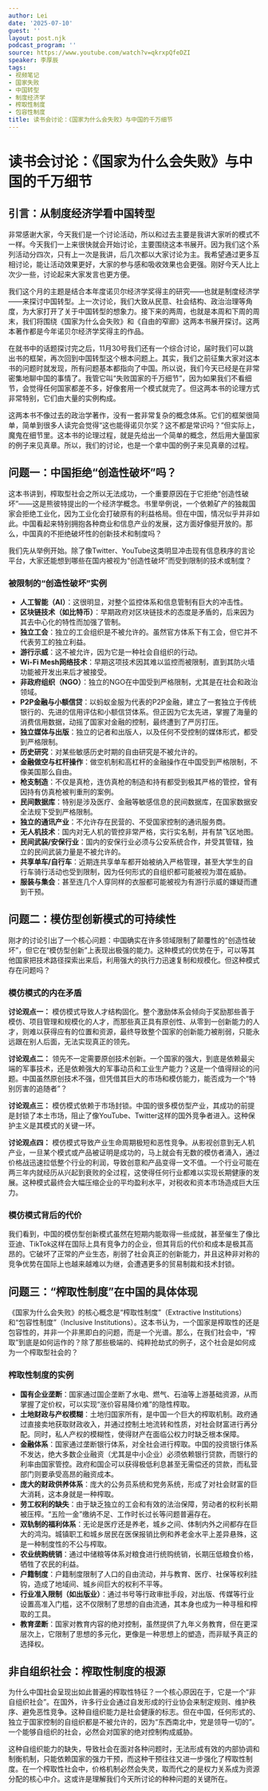 ```yaml
---
author: Lei
date: '2025-07-10'
guest: ''
layout: post.njk
podcast_program: ''
source: https://www.youtube.com/watch?v=qkrxpQfeDZI
speaker: 李厚辰
tags:
- 视频笔记
- 国家失败
- 中国转型
- 制度经济学
- 榨取性制度
- 包容性制度
title: 读书会讨论：《国家为什么会失败》与中国的千万细节
---
```


# 读书会讨论：《国家为什么会失败》与中国的千万细节

## 引言：从制度经济学看中国转型

非常感谢大家，今天我们是一个讨论活动，所以和过去主要是我讲大家听的模式不一样。今天我们一上来很快就会开始讨论，主要围绕这本书展开。因为我们这个系列活动分四次，只有上一次是我讲，后几次都以大家讨论为主。我希望通过更多互相讨论，能让活动效果更好，大家的参与感和吸收效果也会更强。刚好今天人比上次少一些，讨论起来大家发言也更方便。

我们这个月的主题是结合本年度诺贝尔经济学奖得主的研究——也就是制度经济学——来探讨中国转型。上一次讨论，我们大致从民意、社会结构、政治治理等角度，为大家打开了关于中国转型的想象力。接下来的两周，也就是本周和下周的周末，我们将围绕《国家为什么会失败》和《自由的窄廊》这两本书展开探讨。这两本著作都是今年诺贝尔经济学奖得主的作品。

在就书中的话题探讨完之后，11月30号我们还有一个综合讨论，届时我们可以跳出书的框架，再次回到中国转型这个根本问题上。其实，我们之前征集大家对这本书的问题时就发现，所有问题基本都指向了中国。所以说，我们今天已经是在非常密集地聊中国的事情了。我管它叫“失败国家的千万细节”，因为如果我们不看细节，会觉得任何国家都差不多，好像套用一个模式就完了。但这两本书的论理方式非常特别，它们由大量的实例构成。

这两本书不像过去的政治学著作，没有一套非常复杂的概念体系。它们的框架很简单，简单到很多人读完会觉得“这也能得诺贝尔奖？这不都是常识吗？”但实际上，魔鬼在细节里。这本书的论理过程，就是先给出一个简单的概念，然后用大量国家的例子来见真章。所以，我们的讨论，也是一个拿中国的例子来见真章的过程。

## 问题一：中国拒绝“创造性破坏”吗？

这本书讲到，榨取型社会之所以无法成功，一个重要原因在于它拒绝“创造性破坏”——这是熊彼特提出的一个经济学概念。书里举例说，一个依赖矿产的独裁国家会拒绝工业化，因为工业化会打破原有的利益格局。但在中国，情况似乎并非如此。中国看起来特别拥抱各种商业和信息产业的发展，这方面好像挺开放的。那么，中国真的不拒绝破坏性的创新技术和制度吗？

我们先从举例开始。除了像Twitter、YouTube这类明显冲击现有信息秩序的言论平台，大家还能想到哪些在国内被视为“创造性破坏”而受到限制的技术或制度？

### 被限制的“创造性破坏”实例

- **人工智能（AI）**：这很明显，对整个监控体系和信息管制有巨大的冲击性。
- **区块链技术（如比特币）**：早期政府对区块链技术的态度是矛盾的，后来因为其去中心化的特性而加强了管制。
- **独立工会**：独立的工会组织是不被允许的。虽然官方体系下有工会，但它并不代表劳工的独立利益。
- **游行示威**：这不被允许，因为它是一种社会自组织的行动。
- **Wi-Fi
  Mesh网络技术**：早期这项技术因其难以监控而被限制，直到其防火墙功能被开发出来后才被接受。
- **非政府组织（NGO）**：独立的NGO在中国受到严格限制，尤其是在社会和政治领域。
- **P2P金融与小额信贷**：以蚂蚁金服为代表的P2P金融，建立了一套独立于传统银行的、先进的信用评估和小额信贷体系。但正因为它太先进，掌握了海量的消费信用数据，动摇了国家对金融的控制，最终遭到了严厉打压。
- **独立媒体与出版**：独立的记者和出版人，以及任何不受控制的媒体形式，都受到严格限制。
- **历史研究**：对某些敏感历史时期的自由研究是不被允许的。
- **金融做空与杠杆操作**：做空机制和高杠杆的金融操作在中国受到严格限制，不像美国那么自由。
- **枪支制造**：不仅是真枪，连仿真枪的制造和持有都受到极其严格的管控，曾有因持有仿真枪被判重刑的案例。
- **民间数据库**：特别是涉及医疗、金融等敏感信息的民间数据库，在国家数据安全法规下受到严格限制。
- **独立的通讯产业**：不允许存在民营的、不受国家控制的通讯服务商。
- **无人机技术**：国内对无人机的管控非常严格，实行实名制，并有禁飞区地图。
- **民间武装/安保行业**：国内的安保行业必须与公安系统合作，并受其管辖，独立的民间武装力量是不被允许的。
- **共享单车/自行车**：近期连共享单车都开始被纳入严格管理，甚至大学生的自行车骑行活动也受到限制，因为任何形式的自组织都可能被视为潜在威胁。
- **服装与集会**：甚至连几个人穿同样的衣服都可能被视为有游行示威的嫌疑而遭到干预。

## 问题二：模仿型创新模式的可持续性

刚才的讨论引出了一个核心问题：中国确实在许多领域限制了颠覆性的“创造性破坏”，但它在“模仿型创新”上表现出极强的能力。这种模式的优势在于，可以等其他国家把技术路径探索出来后，利用强大的执行力迅速复制和规模化。但这种模式存在问题吗？

### 模仿模式的内在矛盾

**讨论观点一：**
模仿模式导致人才结构固化。整个激励体系会倾向于奖励那些善于模仿、项目管理和规模化的人才，而那些真正具有原创性、从零到一创新能力的人才，则难以获得应有的位置和资源，最终导致整个国家的创新能力被削弱，只能永远跟在别人后面，无法实现真正的领先。

**讨论观点二：**
领先不一定需要原创技术创新。一个国家的强大，到底是依赖最尖端的军事技术，还是依赖强大的军事动员和工业生产能力？这是一个值得辩论的问题。中国虽然原创技术不强，但凭借其巨大的市场和模仿能力，能否成为一个“特别厉害的追随者”？

**讨论观点三：**
模仿模式依赖于市场封锁。中国的很多模仿型产业，其成功的前提是封锁了本土市场，阻止了像YouTube、Twitter这样的国外竞争者进入。这种保护主义是其模式的关键一环。

**讨论观点四：**
模仿模式导致产业生命周期极短和恶性竞争。从影视创意到无人机产业，一旦某个模式或产品被证明是成功的，马上就会有无数的模仿者涌入，通过价格战迅速拉低整个行业的利润，导致创意和产品变得一文不值。一个行业可能在两三年内就经历从兴起到衰败的全过程，这使得任何行业都难以实现长期健康的发展。这种模式最终会大幅压缩企业的平均盈利水平，对税收和资本市场造成巨大压力。

### 模仿模式背后的代价

我们看到，中国的模仿型创新模式虽然在短期内能取得一些成就，甚至催生了像比亚迪、TikTok这样在国际上具有竞争力的企业，但其背后的代价和成本是极其高昂的。它破坏了正常的产业生态，削弱了社会真正的创新能力，并且这种非对称的竞争优势在国际上也越来越难以为继，会遭遇更多的贸易制裁和技术封锁。

## 问题三：“榨取性制度”在中国的具体体现

《国家为什么会失败》的核心概念是“榨取性制度”（Extractive
Institutions）和“包容性制度”（Inclusive
Institutions）。这本书认为，一个国家是榨取性的还是包容性的，并非一个非黑即白的问题，而是一个光谱。那么，在我们社会中，“榨取”到底是如何运作的？除了那些极端的、纯粹抢劫式的例子，这个社会是如何成为一个榨取型社会的？

### 榨取性制度的实例

- **国有企业垄断**：国家通过国企垄断了水电、燃气、石油等上游基础资源，从而掌握了定价权，可以实现“涨价容易降价难”的隐性榨取。
- **土地财政与产权模糊**：土地归国家所有，是中国一个巨大的榨取机制。政府通过直接卖地获取财政收入，并通过控制土地流转和性质，对社会财富进行再分配。同时，私人产权的模糊性，使得财产在面临公权力时缺乏根本保障。
- **金融体系**：国家通过垄断银行体系，对全社会进行榨取。中国的投资银行体系不发达，绝大多数企业融资（尤其是中小企业）必须依赖银行贷款，而银行的利率由国家管控。政府和国企可以获得极低利息甚至无需偿还的贷款，而私营部门则要承受高昂的融资成本。
- **庞大的财政供养体系**：庞大的公务员系统和党务系统，形成了对社会财富的巨大消耗，这本身就是一种榨取。
- **劳工权利的缺失**：由于缺乏独立的工会和有效的法治保障，劳动者的权利长期被压榨。“五险一金”缴纳不足、工作时长过长等问题普遍存在。
- **双轨制的福利体系**：无论是医疗还是养老，城乡之间、体制内外之间都存在巨大的鸿沟。城镇职工和城乡居民在医保报销比例和养老金水平上差异悬殊，这是一种制度性的不公与榨取。
- **农业统购统销**：通过中储粮等体系对粮食进行统购统销，长期压低粮食价格，牺牲了农民的利益。
- **户籍制度**：户籍制度限制了人口的自由流动，并与教育、医疗、社保等权利挂钩，造成了地域间、城乡间巨大的权利不平等。
- **行业准入限制（如出版业）**：通过书号等行政审批手段，对出版、传媒等行业设置高准入门槛，这不仅限制了思想的自由流通，其本身也成为一种寻租和榨取的工具。
- **教育垄断**：国家对教育内容的绝对控制，虽然提供了九年义务教育，但在更深层次上，它限制了思想的多元化，更像是一种思想上的塑造，而非赋予真正的选择权。

## 非自组织社会：榨取性制度的根源

为什么中国社会呈现出如此普遍的榨取性特征？一个核心原因在于，它是一个“非自组织社会”。在国外，许多行业会通过自发形成的行业协会来制定规则、维护秩序、避免恶性竞争。这种自组织能力是社会健康的标志。但在中国，任何形式的、独立于国家控制的自组织都是不被允许的，因为“东西南北中，党是领导一切的”。一个能够自组织的社会，必然会对国家的绝对控制构成威胁。

这种自组织能力的缺失，导致社会在面对各种问题时，无法形成有效的内部协调和制衡机制，只能依赖国家的强力干预，而这种干预往往又进一步强化了榨取性制度。在一个榨取性社会中，价格机制必然会失灵，取而代之的是权力关系成为资源分配的核心中介。这或许是理解我们今天所讨论的种种问题的关键所在。
